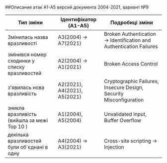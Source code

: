 ##Описание атак A1-А5 версий документа 2004-2021, вариант №9

|Тип зміни                                       |Ідентифікатор (A1-A5)          |Подробиці зміни
|------------------------------------------------|-------------------------------|----------------------|
|Змінилась назва вразливості                     |A3(2004) -> A7(2021)           |Broken Authentication -> Identification and Authentication Failures|
|змінився номер сходинки у списку вразливостей   |A2(2004) -> A1(2021)           |Broken Access Control |
|з'явилась нова вразливість                      |A2(2021), A4(2021), A5(2021)   |Cryptographic Failures, Insecure Design, Security Misconfiguration|
|зникла вразливість (вийшла за межі Top 10 )     |A1(2004), A5(2004)             |Unvalidated Input, Buffer Overflow|
|декілька вразливостей були об`єднані в одну     |A4(2004) -> A3(2021)           |Cross-site scripting -> Injection   |
